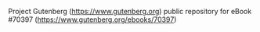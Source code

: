 Project Gutenberg (https://www.gutenberg.org) public repository for
eBook #70397 (https://www.gutenberg.org/ebooks/70397)

